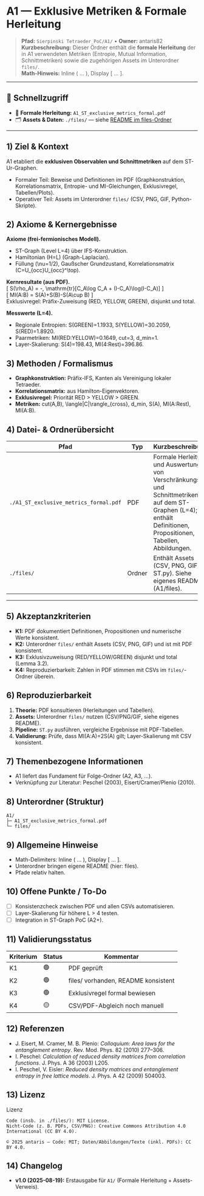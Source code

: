 
# A1 — Exklusive Metriken & Formale Herleitung

> **Pfad:** `Sierpinski Tetraeder_PoC/A1/` • **Owner:** antaris82  
> **Kurzbeschreibung:** Dieser Ordner enthält die **formale Herleitung** der in A1 verwendeten Metriken (Entropie, Mutual Information, Schnittmetriken) sowie die zugehörigen Assets im Unterordner `files/`.  
> **Math-Hinweis:** Inline \( … \), Display \[ … \].

---

## 🔗 Schnellzugriff
- 📄 **Formale Herleitung:** `A1_ST_exclusive_metrics_formal.pdf`
- 🗂 **Assets & Daten:** `./files/` — siehe [README im files-Ordner](./files/README.md)

---

## 1) Ziel & Kontext
A1 etabliert die **exklusiven Observablen und Schnittmetriken** auf dem ST-Ur-Graphen.  
- Formaler Teil: Beweise und Definitionen im PDF (Graphkonstruktion, Korrelationsmatrix, Entropie- und MI-Gleichungen, Exklusivregel, Tabellen/Plots).  
- Operativer Teil: Assets im Unterordner `files/` (CSV, PNG, GIF, Python-Skripte).

## 2) Axiome & Kernergebnisse
**Axiome (frei-fermionisches Modell).**  
- ST-Graph (Level L=4) über IFS-Konstruktion.  
- Hamiltonian \(H=L\) (Graph-Laplacian).  
- Füllung \(\nu=1/2\), Gaußscher Grundzustand, Korrelationsmatrix \(C=U_{occ}U_{occ}^\top\).  

**Kernresultate (aus PDF).**  
\[ S(\rho_A) = -\, \mathrm{tr}[C_A\log C_A + (I-C_A)\log(I-C_A)] \]  
\[ MI(A:B) = S(A)+S(B)-S(A\cup B) \]  
Exklusivregel: Präfix-Zuweisung (RED, YELLOW, GREEN), disjunkt und total.  

**Messwerte (L=4).**  
- Regionale Entropien: S(GREEN)=1.1933, S(YELLOW)=30.2059, S(RED)=1.8920.  
- Paarmetriken: MI(RED:YELLOW)=0.1649, cut=3, d_min=1.  
- Layer-Skalierung: S(4)=198.43, MI(4:Rest)=396.86.

## 3) Methoden / Formalismus
- **Graphkonstruktion:** Präfix-IFS, Kanten als Vereinigung lokaler Tetraeder.  
- **Korrelationsmatrix:** aus Hamilton-Eigenvektoren.  
- **Exklusivregel:** Priorität RED > YELLOW > GREEN.  
- **Metriken:** cut(A,B), \langle|C|\rangle_{cross}, d_min, S(A), MI(A:Rest), MI(A:B).

## 4) Datei- & Ordnerübersicht
| Pfad | Typ | Kurzbeschreibung |
|---|---|---|
| `./A1_ST_exclusive_metrics_formal.pdf` | PDF | Formale Herleitung und Auswertung von Verschränkungs- und Schnittmetriken auf dem ST-Graphen (L=4); enthält Definitionen, Propositionen, Tabellen, Abbildungen. |
| `./files/` | Ordner | Enthält Assets (CSV, PNG, GIF, ST.py). Siehe eigenes README (A1/files). |

---

## 5) Akzeptanzkriterien
- **K1:** PDF dokumentiert Definitionen, Propositionen und numerische Werte konsistent.  
- **K2:** Unterordner `files/` enthält Assets (CSV, PNG, GIF) und ist mit PDF konsistent.  
- **K3:** Exklusivzuweisung (RED/YELLOW/GREEN) disjunkt und total (Lemma 3.2).  
- **K4:** Reproduzierbarkeit: Zahlen in PDF stimmen mit CSVs im `files/`-Ordner überein.

## 6) Reproduzierbarkeit
1. **Theorie:** PDF konsultieren (Herleitungen und Tabellen).  
2. **Assets:** Unterordner `files/` nutzen (CSV/PNG/GIF, siehe eigenes README).  
3. **Pipeline:** `ST.py` ausführen, vergleiche Ergebnisse mit PDF-Tabellen.  
4. **Validierung:** Prüfe, dass MI(A:A)=2S(A) gilt; Layer-Skalierung mit CSV konsistent.

## 7) Themenbezogene Informationen
- A1 liefert das Fundament für Folge-Ordner (A2, A3, …).  
- Verknüpfung zur Literatur: Peschel (2003), Eisert/Cramer/Plenio (2010).  

## 8) Unterordner (Struktur)
```
A1/
├─ A1_ST_exclusive_metrics_formal.pdf
└─ files/
```

## 9) Allgemeine Hinweise
- Math-Delimiters: Inline \( … \), Display \[ … \].  
- Unterordner bringen eigene README (hier: files).  
- Pfade relativ halten.

## 10) Offene Punkte / To-Do
- [ ] Konsistenzcheck zwischen PDF und allen CSVs automatisieren.  
- [ ] Layer-Skalierung für höhere L > 4 testen.  
- [ ] Integration in ST-Graph PoC (A2+).

## 11) Validierungsstatus
| Kriterium | Status | Kommentar |
|---|---|---|
| K1 | 🟢 | PDF geprüft |
| K2 | 🟢 | files/ vorhanden, README konsistent |
| K3 | 🟢 | Exklusivregel formal bewiesen |
| K4 | 🟡 | CSV/PDF-Abgleich noch manuell |

## 12) Referenzen
- J. Eisert, M. Cramer, M. B. Plenio: *Colloquium: Area laws for the entanglement entropy*. Rev. Mod. Phys. 82 (2010) 277–306.  
- I. Peschel: *Calculation of reduced density matrices from correlation functions*. J. Phys. A 36 (2003) L205.  
- I. Peschel, V. Eisler: *Reduced density matrices and entanglement entropy in free lattice models*. J. Phys. A 42 (2009) 504003.

## 13) Lizenz
Lizenz

    Code (insb. in ./files/): MIT License.
    Nicht-Code (z. B. PDFs, CSV/PNG): Creative Commons Attribution 4.0 International (CC BY 4.0).

    © 2025 antaris — Code: MIT; Daten/Abbildungen/Texte (inkl. PDFs): CC BY 4.0.

## 14) Changelog
- **v1.0 (2025-08-19):** Erstausgabe für `A1/` (Formale Herleitung + Assets-Verweis).
